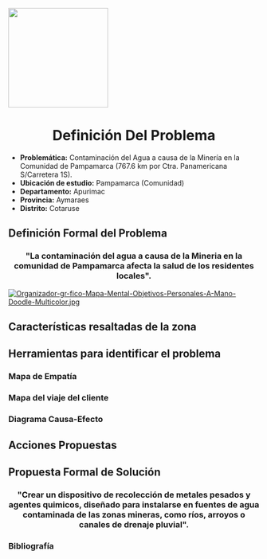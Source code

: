 <p align="left">
  <img src="https://semanadelcannabis.cayetano.edu.pe/assets/img/logo-upch.png" width="200">
  <h1 align="center">Definición Del Problema</h1>
</p>

- **Problemática:** Contaminación del Agua a causa de la Minería en la Comunidad de Pampamarca (767.6 km por Ctra. Panamericana S/Carretera 1S). 
- **Ubicación de estudio:** Pampamarca (Comunidad)
- **Departamento:** Apurimac
- **Provincia:** Aymaraes
- **Distrito:** Cotaruse

## Definición Formal del Problema
<h3 align="center">"La contaminación del agua a causa de la Mineria en la comunidad de Pampamarca afecta la salud de los residentes locales".</h1>

[![Organizador-gr-fico-Mapa-Mental-Objetivos-Personales-A-Mano-Doodle-Multicolor.jpg](https://i.postimg.cc/fRbKxq58/Organizador-gr-fico-Mapa-Mental-Objetivos-Personales-A-Mano-Doodle-Multicolor.jpg)](https://postimg.cc/WhQgVnBZ)

## Características resaltadas de la zona


## Herramientas para identificar el problema
### Mapa de Empatía

### Mapa del viaje del cliente

### Diagrama Causa-Efecto

## Acciones Propuestas


## Propuesta Formal de Solución
<h3 align="center">
"Crear un dispositivo de recolección de metales pesados y agentes quimicos, diseñado para instalarse en fuentes de agua contaminada de las zonas mineras, como ríos, arroyos o canales de drenaje pluvial".
</h3>

### Bibliografía
